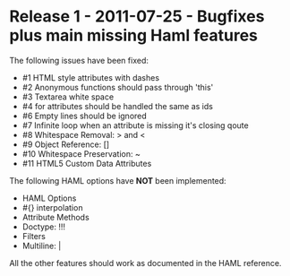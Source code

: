 # Release 1 - 2011-07-25 - Bugfixes plus main missing Haml features

The following issues have been fixed:
* #1 HTML style attributes with dashes
* #2 Anonymous functions should pass through 'this'
* #3 Textarea white space
* #4 for attributes should be handled the same as ids
* #6 Empty lines should be ignored
* #7 Infinite loop when an attribute is missing it's closing qoute
* #8 Whitespace Removal: > and <
* #9 Object Reference: []
* #10 Whitespace Preservation: ~
* #11 HTML5 Custom Data Attributes

The following HAML options have **NOT** been implemented:

* HAML Options
* #{} interpolation
* Attribute Methods
* Doctype: !!!
* Filters
* Multiline: |

All the other features should work as documented in the HAML reference.

